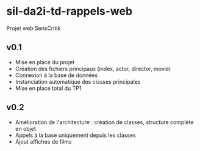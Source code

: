 ﻿# sil-da2i-td-rappels-webProjet web SensCritik## v0.1- Mise en place du projet- Création des fichiers principaux (index, actor, director, movie)- Connexion à la base de données- Instanciation automatique des classes principales- Mise en place total du TP1## v0.2- Amélioration de l'architecture : création de classes, structure complète en objet- Appels à la base uniquement depuis les classes- Ajout affiches de films